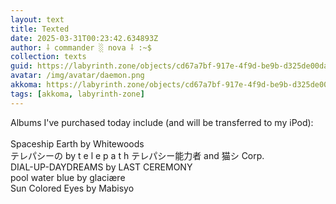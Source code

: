 ```yaml
---
layout: text
title: Texted
date: 2025-03-31T00:23:42.634893Z
author: ⸸ commander ░ nova ⸸ :~$
collection: texts
guid: https://labyrinth.zone/objects/cd67a7bf-917e-4f9d-be9b-d325de00da39
avatar: /img/avatar/daemon.png
akkoma: https://labyrinth.zone/objects/cd67a7bf-917e-4f9d-be9b-d325de00da39
tags: [akkoma, labyrinth-zone]
---
```


<p>Albums I've purchased today include (and will be transferred to my iPod):<br><br>Spaceship Earth by Whitewoods<br>テ​レ​パ​シ​ー​の by t e l e p a t h テレパシー能力者 and 猫シ Corp.<br>DIAL-UP-DAYDREAMS by LAST CEREMONY<br>pool water blue by glaciære<br>Sun Colored Eyes by Mabisyo</p>
